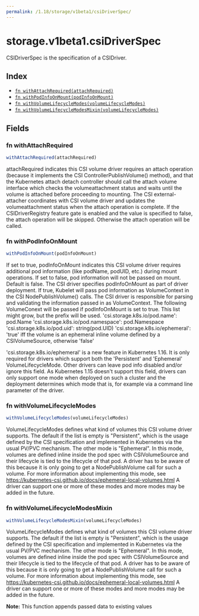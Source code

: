 ```yaml
---
permalink: /1.18/storage/v1beta1/csiDriverSpec/
---
```


# storage.v1beta1.csiDriverSpec

CSIDriverSpec is the specification of a CSIDriver.

## Index

* [`fn withAttachRequired(attachRequired)`](#fn-withattachrequired)
* [`fn withPodInfoOnMount(podInfoOnMount)`](#fn-withpodinfoonmount)
* [`fn withVolumeLifecycleModes(volumeLifecycleModes)`](#fn-withvolumelifecyclemodes)
* [`fn withVolumeLifecycleModesMixin(volumeLifecycleModes)`](#fn-withvolumelifecyclemodesmixin)

## Fields

### fn withAttachRequired

```ts
withAttachRequired(attachRequired)
```

attachRequired indicates this CSI volume driver requires an attach operation (because it implements the CSI ControllerPublishVolume() method), and that the Kubernetes attach detach controller should call the attach volume interface which checks the volumeattachment status and waits until the volume is attached before proceeding to mounting. The CSI external-attacher coordinates with CSI volume driver and updates the volumeattachment status when the attach operation is complete. If the CSIDriverRegistry feature gate is enabled and the value is specified to false, the attach operation will be skipped. Otherwise the attach operation will be called.

### fn withPodInfoOnMount

```ts
withPodInfoOnMount(podInfoOnMount)
```

If set to true, podInfoOnMount indicates this CSI volume driver requires additional pod information (like podName, podUID, etc.) during mount operations. If set to false, pod information will not be passed on mount. Default is false. The CSI driver specifies podInfoOnMount as part of driver deployment. If true, Kubelet will pass pod information as VolumeContext in the CSI NodePublishVolume() calls. The CSI driver is responsible for parsing and validating the information passed in as VolumeContext. The following VolumeConext will be passed if podInfoOnMount is set to true. This list might grow, but the prefix will be used. 'csi.storage.k8s.io/pod.name': pod.Name 'csi.storage.k8s.io/pod.namespace': pod.Namespace 'csi.storage.k8s.io/pod.uid': string(pod.UID) 'csi.storage.k8s.io/ephemeral': 'true' iff the volume is an ephemeral inline volume
                                defined by a CSIVolumeSource, otherwise 'false'

'csi.storage.k8s.io/ephemeral' is a new feature in Kubernetes 1.16. It is only required for drivers which support both the 'Persistent' and 'Ephemeral' VolumeLifecycleMode. Other drivers can leave pod info disabled and/or ignore this field. As Kubernetes 1.15 doesn't support this field, drivers can only support one mode when deployed on such a cluster and the deployment determines which mode that is, for example via a command line parameter of the driver.

### fn withVolumeLifecycleModes

```ts
withVolumeLifecycleModes(volumeLifecycleModes)
```

VolumeLifecycleModes defines what kind of volumes this CSI volume driver supports. The default if the list is empty is "Persistent", which is the usage defined by the CSI specification and implemented in Kubernetes via the usual PV/PVC mechanism. The other mode is "Ephemeral". In this mode, volumes are defined inline inside the pod spec with CSIVolumeSource and their lifecycle is tied to the lifecycle of that pod. A driver has to be aware of this because it is only going to get a NodePublishVolume call for such a volume. For more information about implementing this mode, see https://kubernetes-csi.github.io/docs/ephemeral-local-volumes.html A driver can support one or more of these modes and more modes may be added in the future.

### fn withVolumeLifecycleModesMixin

```ts
withVolumeLifecycleModesMixin(volumeLifecycleModes)
```

VolumeLifecycleModes defines what kind of volumes this CSI volume driver supports. The default if the list is empty is "Persistent", which is the usage defined by the CSI specification and implemented in Kubernetes via the usual PV/PVC mechanism. The other mode is "Ephemeral". In this mode, volumes are defined inline inside the pod spec with CSIVolumeSource and their lifecycle is tied to the lifecycle of that pod. A driver has to be aware of this because it is only going to get a NodePublishVolume call for such a volume. For more information about implementing this mode, see https://kubernetes-csi.github.io/docs/ephemeral-local-volumes.html A driver can support one or more of these modes and more modes may be added in the future.

**Note:** This function appends passed data to existing values